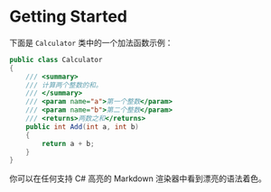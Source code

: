 # Getting Started
下面是 `Calculator` 类中的一个加法函数示例：

```csharp
public class Calculator
{
    /// <summary>
    /// 计算两个整数的和。
    /// </summary>
    /// <param name="a">第一个整数</param>
    /// <param name="b">第二个整数</param>
    /// <returns>两数之和</returns>
    public int Add(int a, int b)
    {
        return a + b;
    }
}
```

你可以在任何支持 C# 高亮的 Markdown 渲染器中看到漂亮的语法着色。